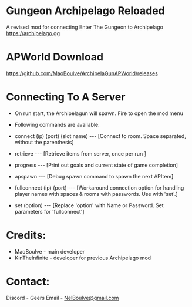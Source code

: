 # Gungeon Archipelago Reloaded
A revised mod for connecting Enter The Gungeon to Archipelago https://archipelago.gg


# APWorld Download

https://github.com/MaoBoulve/ArchipelaGunAPWorld/releases

# Connecting To A Server
 * On run start, the Archipelagun will spawn. Fire to open the mod menu
 
 * Following commands are available:
 * connect (ip) (port) (slot name) --- [Connect to room. Space separated, without the parenthesis]
 * retrieve --- [Retrieve items from server, once per run ]
 * progress --- [Print out goals and current state of game completion]
 * apspawn --- [Debug spawn command  to spawn the next APItem]
 
 * fullconnect (ip) (port) --- [Workaround connection option for handling player names with spaces & rooms with passwords. Use with 'set'.]
 * set (option) --- [Replace 'option' with Name or Password. Set parameters for 'fullconnect']


# Credits:
 * MaoBoulve - main developer
 * KinTheInfinite - developer for previous Archipelago mod
 
# Contact:
 Discord - Geers
 Email - NelBoulve@gmail.com